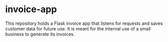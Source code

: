 # invoice-app
 This repository holds a Flask invoice app that listens for requests and saves customer data for future use. It is meant for the internal use of a small business to generate its invoices.
